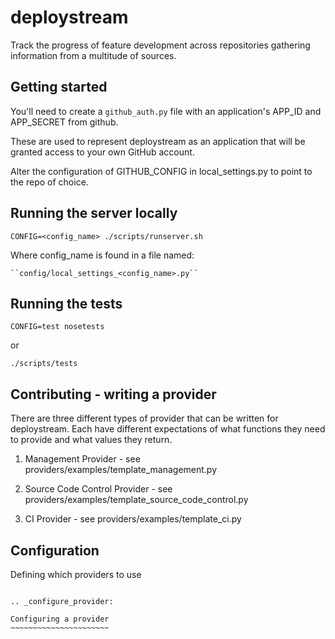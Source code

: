 deploystream
============

Track the progress of feature development across repositories gathering
information from a multitude of sources.

Getting started
---------------

You'll need to create a ``github_auth.py`` file with an application's APP_ID
and APP_SECRET from github.

These are used to represent deploystream as an application that will be granted
access to your own GitHub account.

Alter the configuration of GITHUB_CONFIG in local_settings.py to point to the
repo of choice.

Running the server locally
--------------------------

``CONFIG=<config_name> ./scripts/runserver.sh``

Where config_name is found in a file named:

    ``config/local_settings_<config_name>.py``


Running the tests
-----------------

``CONFIG=test nosetests``

or

``./scripts/tests``


Contributing - writing a provider
---------------------------------

There are three different types of provider that can be written for
deploystream. Each have different expectations of what functions they need to
provide and what values they return.

1. Management Provider - see providers/examples/template_management.py

2. Source Code Control Provider - see providers/examples/template_source_code_control.py

3. CI Provider - see providers/examples/template_ci.py


Configuration
-------------

Defining which providers to use
~~~~~~~~~~~~~~~~~~~~~~~~~~~~~~~

.. _configure_provider:

Configuring a provider
~~~~~~~~~~~~~~~~~~~~~~


